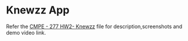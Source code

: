 # Knewzz App

Refer the [CMPE - 277 HW2- Knewzz](https://github.com/supriyameduri9/Homework2-CMPE277/blob/master/CMPE%20-%20277%20HW2-%20Knewzz.docx) file for description,screenshots and demo video link.
